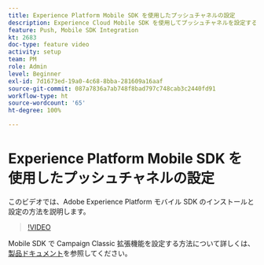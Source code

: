 ```yaml
---
title: Experience Platform Mobile SDK を使用したプッシュチャネルの設定
description: Experience Cloud Mobile SDK を使用してプッシュチャネルを設定する方法を説明します。
feature: Push, Mobile SDK Integration
kt: 2683
doc-type: feature video
activity: setup
team: PM
role: Admin
level: Beginner
exl-id: 7d1673ed-19a0-4c68-8bba-281609a16aaf
source-git-commit: 087a7836a7ab748f8bad797c748cab3c2440fd91
workflow-type: ht
source-wordcount: '65'
ht-degree: 100%

---
```


# Experience Platform Mobile SDK を使用したプッシュチャネルの設定

このビデオでは、Adobe Experience Platform モバイル SDK のインストールと設定の方法を説明します。

>[!VIDEO](https://video.tv.adobe.com/v/27699?quality=12&learn=on)

Mobile SDK で Campaign Classic 拡張機能を設定する方法について詳しくは、[製品ドキュメント](hhttps://github.com/Adobe-Marketing-Cloud/aep-sdks-documentation/blob/master/using-mobile-extensions/adobe-campaignclassic/README.md)を参照してください。
